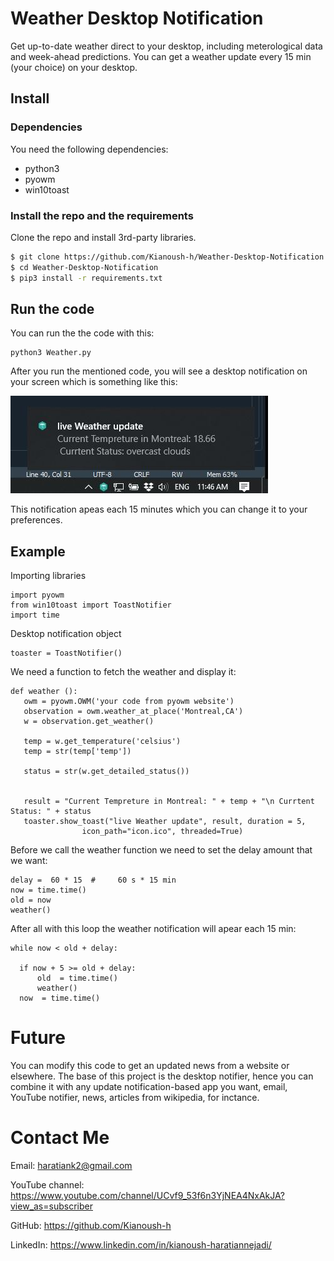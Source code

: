 # Weather Desktop Notification
 Get up-to-date weather direct to your desktop, including meterological data and week-ahead predictions.
 You can get a weather update every 15 min (your choice) on your desktop.
 
 
 
 
## Install

### Dependencies

You need the following dependencies:

- python3
- pyowm
- win10toast



### Install the repo and the requirements

Clone the repo and install 3rd-party libraries.

```bash
$ git clone https://github.com/Kianoush-h/Weather-Desktop-Notification.git
$ cd Weather-Desktop-Notification
$ pip3 install -r requirements.txt
```

 
## Run the code

You can run the the code with this:

```
python3 Weather.py
```
After you run the mentioned code, you will see a desktop notification on your screen which is something like this:

![weather notification](./etc/notif.JPG)


 This notification apeas each 15 minutes which you can change it to your preferences.
 
 
 
## Example

Importing libraries 
 
 ```
import pyowm
from win10toast import ToastNotifier 
import time
 ```
 
 Desktop notification object
 
 ```
toaster = ToastNotifier() 
 ```


We need a function to fetch the weather and display it:

 ```
def weather ():
    owm = pyowm.OWM('your code from pyowm website')
    observation = owm.weather_at_place('Montreal,CA')
    w = observation.get_weather()
    
    temp = w.get_temperature('celsius')
    temp = str(temp['temp'])
    
    status = str(w.get_detailed_status())
    
    
    result = "Current Tempreture in Montreal: " + temp + "\n Currtent Status: " + status 
    toaster.show_toast("live Weather update", result, duration = 5,
                 icon_path="icon.ico", threaded=True) 

 ```
 
 
 Before we call the weather function we need to set the delay amount that we want:
 
  ```
delay =  60 * 15  #     60 s * 15 min
now = time.time()
old = now
weather()
 ```
 
 After all with this loop the weather notification will apear each 15 min:
 
  ```
while now < old + delay:
    
    if now + 5 >= old + delay:
        old  = time.time()
        weather()
    now  = time.time()
 
 ```
 
 
 
 
 
 
 # Future 
 You can modify this code to get an updated news from a website or elsewhere. The base of this project is the desktop notifier, hence you can combine it with any update notification-based app you want, email, YouTube notifier, news, articles from wikipedia, for inctance. 
 
 
 
 
 # Contact Me

Email: haratiank2@gmail.com

YouTube channel: https://www.youtube.com/channel/UCvf9_53f6n3YjNEA4NxAkJA?view_as=subscriber

GitHub: https://github.com/Kianoush-h

LinkedIn: https://www.linkedin.com/in/kianoush-haratiannejadi/

 

